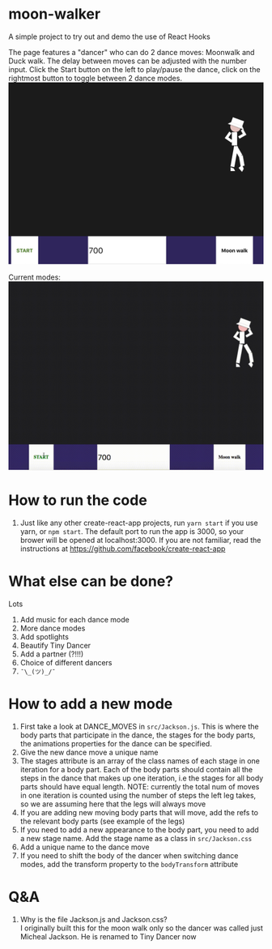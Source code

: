 # moon-walker
A simple project to try out and demo the use of React Hooks

The page features a "dancer" who can do 2 dance moves: Moonwalk and Duck walk. The delay between moves can be adjusted with the number input. Click the Start button on the left to play/pause the dance, click on the rightmost button to toggle between 2 dance modes.
![Screenshot](https://github.com/SmokinClove/moon-walker/blob/master/%E7%94%BB%E5%83%8F%E3%81%AE%E8%B2%BC%E3%82%8A%E4%BB%98%E3%81%91%E5%85%88_%202019-5-23%2016-17.png)

Current modes:
![gif](https://github.com/SmokinClove/moon-walker/blob/master/dance.gif)

# How to run the code
1. Just like any other create-react-app projects, run `yarn start` if you use yarn, or `npm start`. The default port to run the app is 3000, so your brower will be opened at localhost:3000. If you are not familiar, read the instructions at https://github.com/facebook/create-react-app

# What else can be done?
Lots
1. Add music for each dance mode
2. More dance modes
3. Add spotlights
4. Beautify Tiny Dancer
5. Add a partner (?!!!)
6. Choice of different dancers
7. `¯\_(ツ)_/¯`

# How to add a new mode
1. First take a look at DANCE_MOVES in `src/Jackson.js`. This is where the body parts that participate in the dance, the stages for the body parts, the animations properties for the dance can be specified.
2. Give the new dance move a unique name
3. The stages attribute is an array of the class names of each stage in one iteration for a body part. Each of the body parts should contain all the steps in the dance that makes up one iteration, i.e the stages for all body parts should have equal length. NOTE: currently the total num of moves in one iteration is counted using the number of steps the left leg takes, so we are assuming here that the legs will always move 
4. If you are adding new moving body parts that will move, add the refs to the relevant body parts (see example of the legs)
5. If you need to add a new appearance to the body part, you need to add a new stage name. Add the stage name as a class in `src/Jackson.css`
6. Add a unique name to the dance move
7. If you need to shift the body of the dancer when switching dance modes, add the transform property to the `bodyTransform` 
attribute


# Q&A
1. Why is the file Jackson.js and Jackson.css?<br />
I originally built this for the moon walk only so the dancer was called just Micheal Jackson. He is renamed to Tiny Dancer now

